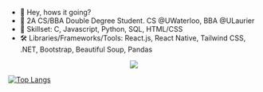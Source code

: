 - 👋 Hey, hows it going?
- 👀 2A CS/BBA Double Degree Student. CS @UWaterloo, BBA @ULaurier
- 🌱 Skillset: C, Javascript, Python, SQL, HTML/CSS
- 🛠️ Libraries/Frameworks/Tools: React.js, React Native, Tailwind CSS, .NET, Bootstrap, Beautiful Soup, Pandas

<p align="center">
  <a href="https://skillicons.dev">
    <img src="https://skillicons.dev/icons?i=react,javascript,html,css,java,c,cs,python,mysql,linux,vim" />
  </a>
</p>

[![Top Langs](https://github-readme-stats.vercel.app/api/top-langs/?username=AbhishekDinesan)](https://github.com/AbhishekDinesan/github-readme-stats)


<!---
AbhishekDinesan/AbhishekDinesan is a ✨ special ✨ repository because its `README.md` (this file) appears on your GitHub profile.
You can click the Preview link to take a look at your changes.
--->
